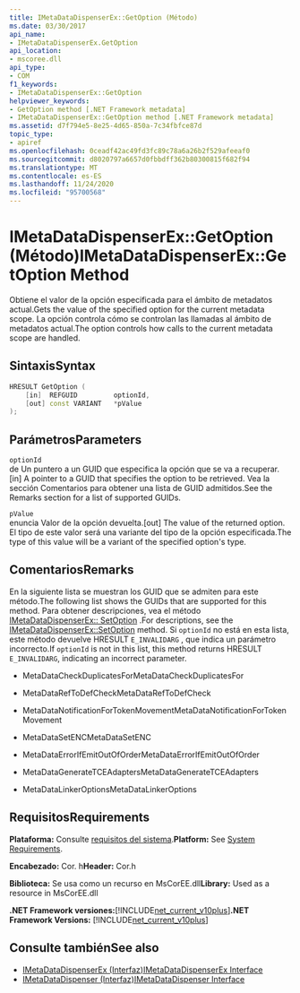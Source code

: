```yaml
---
title: IMetaDataDispenserEx::GetOption (Método)
ms.date: 03/30/2017
api_name:
- IMetaDataDispenserEx.GetOption
api_location:
- mscoree.dll
api_type:
- COM
f1_keywords:
- IMetaDataDispenserEx::GetOption
helpviewer_keywords:
- GetOption method [.NET Framework metadata]
- IMetaDataDispenserEx::GetOption method [.NET Framework metadata]
ms.assetid: d7f794e5-8e25-4d65-850a-7c34fbfce87d
topic_type:
- apiref
ms.openlocfilehash: 0ceadf42ac49fd3fc89c78a6a26b2f529afeeaf0
ms.sourcegitcommit: d8020797a6657d0fbbdff362b80300815f682f94
ms.translationtype: MT
ms.contentlocale: es-ES
ms.lasthandoff: 11/24/2020
ms.locfileid: "95700568"
---
```

# <a name="imetadatadispenserexgetoption-method"></a><span data-ttu-id="d3251-102">IMetaDataDispenserEx::GetOption (Método)</span><span class="sxs-lookup"><span data-stu-id="d3251-102">IMetaDataDispenserEx::GetOption Method</span></span>

<span data-ttu-id="d3251-103">Obtiene el valor de la opción especificada para el ámbito de metadatos actual.</span><span class="sxs-lookup"><span data-stu-id="d3251-103">Gets the value of the specified option for the current metadata scope.</span></span> <span data-ttu-id="d3251-104">La opción controla cómo se controlan las llamadas al ámbito de metadatos actual.</span><span class="sxs-lookup"><span data-stu-id="d3251-104">The option controls how calls to the current metadata scope are handled.</span></span>  
  
## <a name="syntax"></a><span data-ttu-id="d3251-105">Sintaxis</span><span class="sxs-lookup"><span data-stu-id="d3251-105">Syntax</span></span>  
  
```cpp  
HRESULT GetOption (  
    [in]  REFGUID         optionId,
    [out] const VARIANT   *pValue  
);  
```  
  
## <a name="parameters"></a><span data-ttu-id="d3251-106">Parámetros</span><span class="sxs-lookup"><span data-stu-id="d3251-106">Parameters</span></span>  

 `optionId`  
 <span data-ttu-id="d3251-107">de Un puntero a un GUID que especifica la opción que se va a recuperar.</span><span class="sxs-lookup"><span data-stu-id="d3251-107">[in] A pointer to a GUID that specifies the option to be retrieved.</span></span> <span data-ttu-id="d3251-108">Vea la sección Comentarios para obtener una lista de GUID admitidos.</span><span class="sxs-lookup"><span data-stu-id="d3251-108">See the Remarks section for a list of supported GUIDs.</span></span>  
  
 `pValue`  
 <span data-ttu-id="d3251-109">enuncia Valor de la opción devuelta.</span><span class="sxs-lookup"><span data-stu-id="d3251-109">[out] The value of the returned option.</span></span> <span data-ttu-id="d3251-110">El tipo de este valor será una variante del tipo de la opción especificada.</span><span class="sxs-lookup"><span data-stu-id="d3251-110">The type of this value will be a variant of the specified option's type.</span></span>  
  
## <a name="remarks"></a><span data-ttu-id="d3251-111">Comentarios</span><span class="sxs-lookup"><span data-stu-id="d3251-111">Remarks</span></span>  

 <span data-ttu-id="d3251-112">En la siguiente lista se muestran los GUID que se admiten para este método.</span><span class="sxs-lookup"><span data-stu-id="d3251-112">The following list shows the GUIDs that are supported for this method.</span></span> <span data-ttu-id="d3251-113">Para obtener descripciones, vea el método [IMetaDataDispenserEx:: SetOption](imetadatadispenserex-setoption-method.md) .</span><span class="sxs-lookup"><span data-stu-id="d3251-113">For descriptions, see the [IMetaDataDispenserEx::SetOption](imetadatadispenserex-setoption-method.md) method.</span></span> <span data-ttu-id="d3251-114">Si `optionId` no está en esta lista, este método devuelve HRESULT `E_INVALIDARG` , que indica un parámetro incorrecto.</span><span class="sxs-lookup"><span data-stu-id="d3251-114">If `optionId` is not in this list, this method returns HRESULT `E_INVALIDARG`, indicating an incorrect parameter.</span></span>  
  
- <span data-ttu-id="d3251-115">MetaDataCheckDuplicatesFor</span><span class="sxs-lookup"><span data-stu-id="d3251-115">MetaDataCheckDuplicatesFor</span></span>  
  
- <span data-ttu-id="d3251-116">MetaDataRefToDefCheck</span><span class="sxs-lookup"><span data-stu-id="d3251-116">MetaDataRefToDefCheck</span></span>  
  
- <span data-ttu-id="d3251-117">MetaDataNotificationForTokenMovement</span><span class="sxs-lookup"><span data-stu-id="d3251-117">MetaDataNotificationForTokenMovement</span></span>  
  
- <span data-ttu-id="d3251-118">MetaDataSetENC</span><span class="sxs-lookup"><span data-stu-id="d3251-118">MetaDataSetENC</span></span>  
  
- <span data-ttu-id="d3251-119">MetaDataErrorIfEmitOutOfOrder</span><span class="sxs-lookup"><span data-stu-id="d3251-119">MetaDataErrorIfEmitOutOfOrder</span></span>  
  
- <span data-ttu-id="d3251-120">MetaDataGenerateTCEAdapters</span><span class="sxs-lookup"><span data-stu-id="d3251-120">MetaDataGenerateTCEAdapters</span></span>  
  
- <span data-ttu-id="d3251-121">MetaDataLinkerOptions</span><span class="sxs-lookup"><span data-stu-id="d3251-121">MetaDataLinkerOptions</span></span>  
  
## <a name="requirements"></a><span data-ttu-id="d3251-122">Requisitos</span><span class="sxs-lookup"><span data-stu-id="d3251-122">Requirements</span></span>  

 <span data-ttu-id="d3251-123">**Plataforma:** Consulte [requisitos del sistema](../../get-started/system-requirements.md).</span><span class="sxs-lookup"><span data-stu-id="d3251-123">**Platform:** See [System Requirements](../../get-started/system-requirements.md).</span></span>  
  
 <span data-ttu-id="d3251-124">**Encabezado:** Cor. h</span><span class="sxs-lookup"><span data-stu-id="d3251-124">**Header:** Cor.h</span></span>  
  
 <span data-ttu-id="d3251-125">**Biblioteca:** Se usa como un recurso en MsCorEE.dll</span><span class="sxs-lookup"><span data-stu-id="d3251-125">**Library:** Used as a resource in MsCorEE.dll</span></span>  
  
 <span data-ttu-id="d3251-126">**.NET Framework versiones:**[!INCLUDE[net_current_v10plus](../../../../includes/net-current-v10plus-md.md)]</span><span class="sxs-lookup"><span data-stu-id="d3251-126">**.NET Framework Versions:** [!INCLUDE[net_current_v10plus](../../../../includes/net-current-v10plus-md.md)]</span></span>  
  
## <a name="see-also"></a><span data-ttu-id="d3251-127">Consulte también</span><span class="sxs-lookup"><span data-stu-id="d3251-127">See also</span></span>

- [<span data-ttu-id="d3251-128">IMetaDataDispenserEx (Interfaz)</span><span class="sxs-lookup"><span data-stu-id="d3251-128">IMetaDataDispenserEx Interface</span></span>](imetadatadispenserex-interface.md)
- [<span data-ttu-id="d3251-129">IMetaDataDispenser (Interfaz)</span><span class="sxs-lookup"><span data-stu-id="d3251-129">IMetaDataDispenser Interface</span></span>](imetadatadispenser-interface.md)
